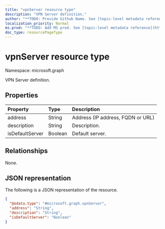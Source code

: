 ```yaml
---
title: "vpnServer resource type"
description: "VPN Server definition."
author: "**TODO: Provide Github Name. See [topic-level metadata reference](https://msgo.azurewebsites.net/add/document/guidelines/metadata.html#topic-level-metadata)**"
localization_priority: Normal
ms.prod: "**TODO: Add MS prod. See [topic-level metadata reference](https://msgo.azurewebsites.net/add/document/guidelines/metadata.html#topic-level-metadata)**"
doc_type: resourcePageType
---
```


# vpnServer resource type

Namespace: microsoft.graph



VPN Server definition.

## Properties
|Property|Type|Description|
|:---|:---|:---|
|address|String|Address (IP address, FQDN or URL)|
|description|String|Description.|
|isDefaultServer|Boolean|Default server.|

## Relationships
None.

## JSON representation
The following is a JSON representation of the resource.
<!-- {
  "blockType": "resource",
  "@odata.type": "microsoft.graph.vpnServer"
}
-->
``` json
{
  "@odata.type": "#microsoft.graph.vpnServer",
  "address": "String",
  "description": "String",
  "isDefaultServer": "Boolean"
}
```

